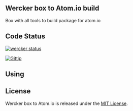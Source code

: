 ## Wercker box to Atom.io build

Box with all tools to build package for atom.io

## Code Status
[![wercker status](https://app.wercker.com/status/2a72222f9c13b9e77eb2a11d1f79e2e7/m "wercker status")](https://app.wercker.com/project/bykey/2a72222f9c13b9e77eb2a11d1f79e2e7)

[![Gittip](http://img.shields.io/gittip/felipefdl.svg)](https://www.gittip.com/felipefdl)

## Using

## License

Wercker box to Atom.io is released under the [MIT License](https://github.com/felipefdl/box-atom-wercker/blob/master/LICENSE.md).
